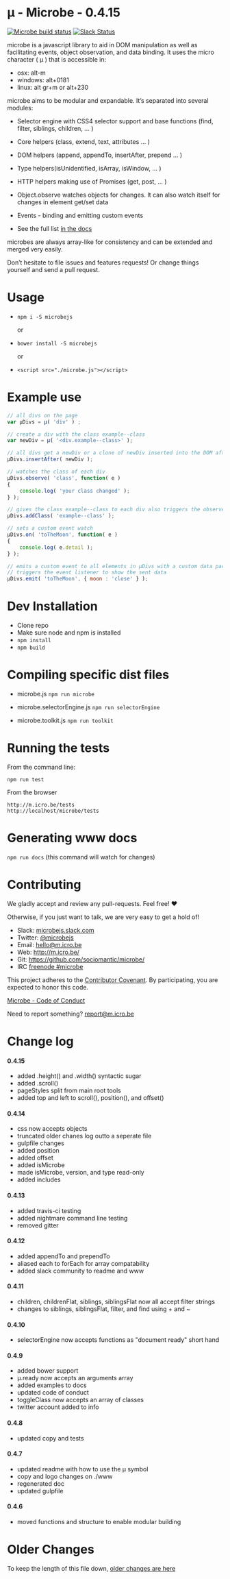 µ - Microbe - 0.4.15
====================

[![Microbe build status](https://travis-ci.org/sociomantic/microbe.svg)](https://travis-ci.org)  [![Slack Status](https://microbejs-slackin.herokuapp.com/badge.svg)](https://microbejs-slackin.herokuapp.com)


microbe is a javascript library to aid in DOM manipulation as well as facilitating events, object observation, and data binding. It uses the micro character ( µ ) that is accessible in:

+ osx: alt-m
+ windows: alt+0181
+ linux: alt gr+m or alt+230

microbe aims to be modular and expandable. It’s separated into several modules:

+ Selector engine with CSS4 selector support and base functions (find, filter, siblings, children, … )

+ Core helpers (class, extend, text, attributes … )

+ DOM helpers (append, appendTo, insertAfter, prepend … )

+ Type helpers(isUnidentified, isArray, isWindow, … )

+ HTTP helpers making use of Promises (get, post, … )

+ Object.observe watches objects for changes. It can also watch itself for changes in element get/set data

+ Events - binding and emitting custom events

+ See the full list [in the docs](http://m.icro.be/doc)


microbes are always array-like for consistency and can be extended and merged very easily.


Don’t hesitate to file issues and features requests! Or change things yourself and send a pull request.



Usage
=====

- `npm i -S microbejs`

    or

- `bower install -S microbejs`

    or

- `<script src="./microbe.js"></script>`


Example use
===========


```javascript
// all divs on the page
var µDivs = µ( 'div' ) ;

// create a div with the class example--class
var newDiv = µ( '<div.example--class>' );

// all divs get a newDiv or a clone of newDiv inserted into the DOM after them
µDivs.insertAfter( newDiv );

// watches the class of each div
µDivs.observe( 'class', function( e )
{
    console.log( 'your class changed' );
} );

// gives the class example--class to each div also triggers the observe fuctions
µDivs.addClass( 'example--class' );

// sets a custom event watch
µDivs.on( 'toTheMoon', function( e )
{
    console.log( e.detail );
} );

// emits a custom event to all elements in µDivs with a custom data packet.
// triggers the event listener to show the sent data
µDivs.emit( 'toTheMoon', { moon : 'close' } );
```


Dev Installation
================

-  Clone repo
-  Make sure node and npm is installed
- `npm install`
- `npm build`


Compiling specific dist files
========================

- microbe.js
```npm run microbe```

- microbe.selectorEngine.js
```npm run selectorEngine```

- microbe.toolkit.js
```npm run toolkit```

Running the tests
=================

From the command line:

```
npm run test
```

From the browser

```
http://m.icro.be/tests
http://localhost/microbe/tests
```

Generating www docs
===================

```npm run docs```
(this command will watch for changes)


Contributing
============

We gladly accept and review any pull-requests. Feel free! :heart:

Otherwise, if you just want to talk, we are very easy to get a hold of!

+ Slack:          [microbejs.slack.com](https://microbejs.slack.com)
+ Twitter:        <a href="https://www.twitter.com/microbejs" target="_blank">@microbejs</a>
+ Email:          [hello@m.icro.be](hello@m.icro.be)
+ Web:            <a href="http://m.icro.be/" target="_blank">http://m.icro.be/</a>
+ Git:            <a href="https://github.com/sociomantic/microbe/" target="_blank">https://github.com/sociomantic/microbe/</a>
+ IRC             <a href="https://kiwiirc.com/client/chat.freenode.net:+6697/#microbe">freenode #microbe</a>



This project adheres to the [Contributor Covenant](http://contributor-covenant.org/). By participating, you are expected to honor this code.

[Microbe - Code of Conduct](https://github.com/sociomantic/microbe/blob/master/CODE_OF_CONDUCT.md)

Need to report something? [report@m.icro.be](report@m.icro.be)


Change log
==========

#### 0.4.15

+ added .height() and .width() syntactic sugar
+ added .scroll()
+ pageStyles split from main root tools
+ added top and left to scroll(), position(), and offset()


#### 0.4.14

+ css now accepts objects
+ truncated older chanes log outto a seperate file
+ gulpfile changes
+ added position
+ added offset
+ added isMicrobe
+ made isMicrobe, version, and type read-only
+ added includes


#### 0.4.13

+ added travis-ci testing
+ added nightmare command line testing
+ removed gitter


#### 0.4.12

+ added appendTo and prependTo
+ aliased each to forEach for array compatability
+ added slack community to readme and www


#### 0.4.11

+ children, childrenFlat, siblings, siblingsFlat now all accept filter strings
+ changes to siblings, siblingsFlat, filter, and find using + and ~


#### 0.4.10

+ selectorEngine now accepts functions as "document ready" short hand


#### 0.4.9

+ added bower support
+ µ.ready now accepts an arguments array
+ added examples to docs
+ updated code of conduct
+ toggleClass now accepts an array of classes
+ twitter account added to info


#### 0.4.8

+ updated copy and tests


#### 0.4.7

 + updated readme with how to use the µ symbol
 + copy and logo changes on ./www
 + regenerated doc
 + updated gulpfile


#### 0.4.6

+ moved functions and structure to enable modular building



Older Changes
=============

To keep the length of this file down, [older changes are here](./older_changes.md)
